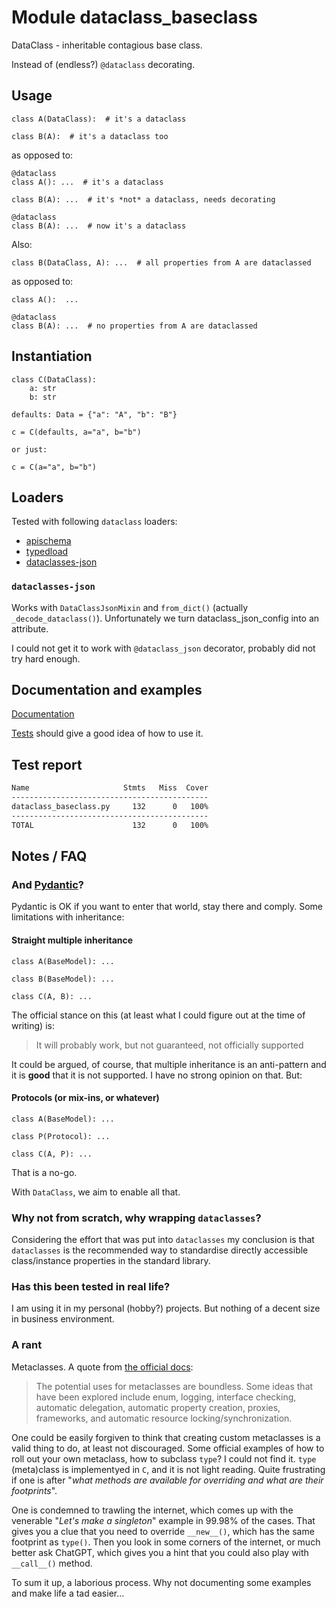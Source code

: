# Module dataclass_baseclass

DataClass - inheritable contagious base class.

Instead of (endless?) `@dataclass` decorating.

## Usage

    class A(DataClass):  # it's a dataclass

    class B(A):  # it's a dataclass too

as opposed to:

    @dataclass
    class A(): ...  # it's a dataclass

    class B(A): ...  # it's *not* a dataclass, needs decorating

    @dataclass
    class B(A): ...  # now it's a dataclass

Also:

    class B(DataClass, A): ...  # all properties from A are dataclassed

as opposed to:

    class A():  ...

    @dataclass
    class B(A): ...  # no properties from A are dataclassed

## Instantiation

    class C(DataClass):
        a: str
        b: str

    defaults: Data = {"a": "A", "b": "B"}

    c = C(defaults, a="a", b="b")

    or just:

    c = C(a="a", b="b")

## Loaders

Tested with following `dataclass` loaders:

-   [apischema](https://wyfo.github.io/apischema/)
-   [typedload](https://ltworf.codeberg.page/typedload/)
-   [dataclasses-json](https://lidatong.github.io/dataclasses-json)

### `dataclasses-json`

Works with `DataClassJsonMixin` and `from_dict()` (actually
`_decode_dataclass()`). Unfortunately we turn dataclass_json_config into
an attribute.

I could not get it to work with `@dataclass_json` decorator, probably
did not try hard enough.

## Documentation and examples

[Documentation](https://codeberg.org/sledge/dataclass_baseclass.html)

[Tests](https://codeberg.org/sledge/dataclass-baseclass/src/branch/main/tests)
should give a good idea of how to use it.

## Test report

``` sh
Name                     Stmts   Miss  Cover
--------------------------------------------
dataclass_baseclass.py     132      0   100%
--------------------------------------------
TOTAL                      132      0   100%
```

## Notes / FAQ

### And [Pydantic](https://docs.pydantic.dev/)?

Pydantic is OK if you want to enter that world, stay there and comply.
Some limitations with inheritance:

#### Straight multiple inheritance

    class A(BaseModel): ...

    class B(BaseModel): ...

    class C(A, B): ...

The official stance on this (at least what I could figure out at the
time of writing) is:

> It will probably work, but not guaranteed, not officially supported

It could be argued, of course, that multiple inheritance is an
anti-pattern and it is **good** that it is not supported. I have no
strong opinion on that. But:

#### Protocols (or mix-ins, or whatever)

    class A(BaseModel): ...

    class P(Protocol): ...

    class C(A, P): ...

That is a no-go.

With `DataClass`, we aim to enable all that.

### Why not from scratch, why wrapping `dataclasses`?

Considering the effort that was put into `dataclasses` my conclusion is
that `dataclasses` is the recommended way to standardise directly
accessible class/instance properties in the standard library.

### Has this been tested in real life?

I am using it in my personal (hobby?) projects. But nothing of a decent
size in business environment.

### A rant

Metaclasses. A quote from [the official
docs](https://docs.python.org/3/reference/datamodel.html#uses-for-metaclasses):

> The potential uses for metaclasses are boundless. Some ideas that have
> been explored include enum, logging, interface checking, automatic
> delegation, automatic property creation, proxies, frameworks, and
> automatic resource locking/synchronization.

One could be easily forgiven to think that creating custom metaclasses
is a valid thing to do, at least not discouraged. Some official examples
of how to roll out your own metaclass, how to subclass `type`? I could
not find it. `type` (meta)class is implementyed in `C`, and it is not
light reading. Quite frustrating if one is after "*what methods are
available for overriding and what are their footprints*".

One is condemned to trawling the internet, which comes up with the
venerable "*Let's make a singleton*" example in 99.98% of the cases.
That gives you a clue that you need to override `__new__()`, which has
the same footprint as `type()`. Then you look in some corners of the
internet, or much better ask ChatGPT, which gives you a hint that you
could also play with `__call__()` method.

To sum it up, a laborious process. Why not documenting some examples and
make life a tad easier...
